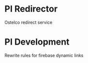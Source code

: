 # PI Redirector
Ostelco redirect service

# PI Development
Rewrite rules for firebase dynamic links

